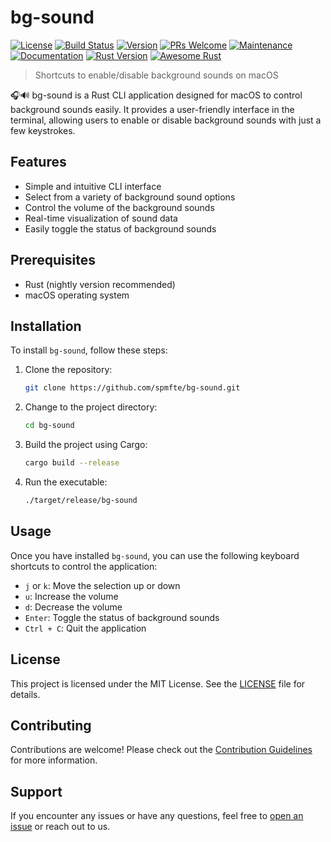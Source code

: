 # bg-sound

[![License](https://img.shields.io/badge/license-MIT-blue.svg)](https://opensource.org/licenses/MIT)
[![Build Status](https://img.shields.io/travis/your-username/bg-sound/master.svg)](https://travis-ci.org/your-username/bg-sound)
[![Version](https://img.shields.io/badge/version-1.0.0-green.svg)](https://github.com/your-username/bg-sound/releases)
[![PRs Welcome](https://img.shields.io/badge/PRs-welcome-brightgreen.svg)](https://github.com/your-username/bg-sound/pulls)
[![Maintenance](https://img.shields.io/badge/Maintained%3F-yes-green.svg)](https://github.com/your-username/bg-sound/graphs/commit-activity)
[![Documentation](https://img.shields.io/badge/docs-yes-brightgreen.svg)](https://your-username.github.io/bg-sound)
[![Rust Version](https://img.shields.io/badge/rust-1.55.0-orange.svg)](https://www.rust-lang.org)
[![Awesome Rust](https://img.shields.io/badge/Awesome-Rust-8C271E.svg)](https://github.com/rust-unofficial/awesome-rust)

> Shortcuts to enable/disable background sounds on macOS

🎧🔊 bg-sound is a Rust CLI application designed for macOS to control background sounds easily. It provides a user-friendly interface in the terminal, allowing users to enable or disable background sounds with just a few keystrokes.

## Features

- Simple and intuitive CLI interface
- Select from a variety of background sound options
- Control the volume of the background sounds
- Real-time visualization of sound data
- Easily toggle the status of background sounds

## Prerequisites

- Rust (nightly version recommended)
- macOS operating system

## Installation

To install `bg-sound`, follow these steps:

1. Clone the repository:

   ```bash
   git clone https://github.com/spmfte/bg-sound.git
   ```

2. Change to the project directory:

   ```bash
   cd bg-sound
   ```

3. Build the project using Cargo:

   ```bash
   cargo build --release
   ```

4. Run the executable:

   ```bash
   ./target/release/bg-sound
   ```

## Usage

Once you have installed `bg-sound`, you can use the following keyboard shortcuts to control the application:

- `j` or `k`: Move the selection up or down
- `u`: Increase the volume
- `d`: Decrease the volume
- `Enter`: Toggle the status of background sounds
- `Ctrl + C`: Quit the application

## License

This project is licensed under the MIT License. See the [LICENSE](LICENSE) file for details.

## Contributing

Contributions are welcome! Please check out the [Contribution Guidelines](CONTRIBUTING.md) for more information.

## Support

If you encounter any issues or have any questions, feel free to [open an issue](https://github.com/spmfte/bg-sound/issues) or reach out to us.
